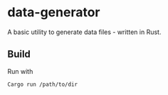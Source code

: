 # data-generator

A basic utility to generate data files - written in Rust.

## Build

Run with
```bash
Cargo run /path/to/dir
```
